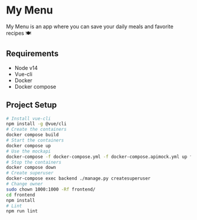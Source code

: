 # My Menu
My Menu is an app where you can save your daily meals and favorite recipes 🍽️
## Requirements
- Node v14
- Vue-cli
- Docker 
- Docker compose
## Project Setup
```bash
# Install vue-cli
npm install -g @vue/cli
# Create the containers
docker compose build
# Start the containers
docker compose up
# Use the mockapi
docker-compose -f docker-compose.yml -f docker-compose.apimock.yml up frontend
# Stop the containers
docker compose down
# Create superuser
docker-compose exec backend ./manage.py createsuperuser
# Change owner
sudo chown 1000:1000 -Rf frontend/
cd frontend
npm install
# Lint
npm run lint
```
